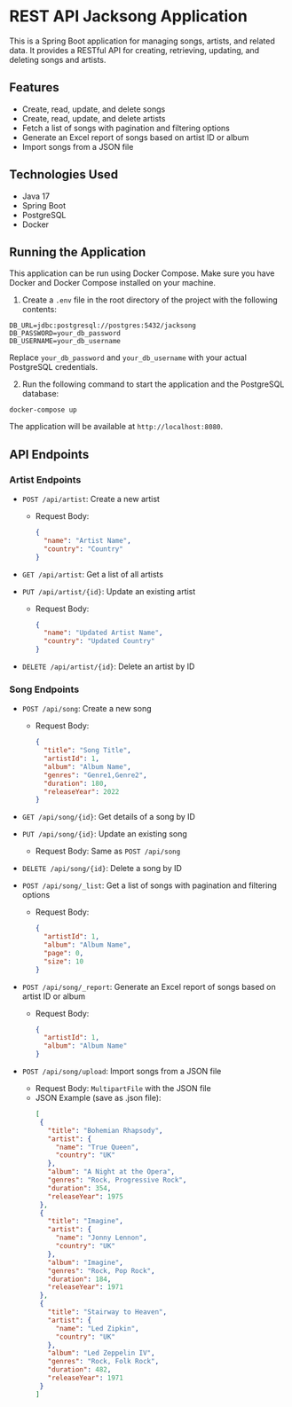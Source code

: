 
# REST API Jacksong Application

This is a Spring Boot application for managing songs, artists, and related data. It provides a RESTful API for creating, retrieving, updating, and deleting songs and artists.

## Features

- Create, read, update, and delete songs
- Create, read, update, and delete artists
- Fetch a list of songs with pagination and filtering options
- Generate an Excel report of songs based on artist ID or album
- Import songs from a JSON file

## Technologies Used

- Java 17
- Spring Boot
- PostgreSQL
- Docker

## Running the Application

This application can be run using Docker Compose. Make sure you have Docker and Docker Compose installed on your machine.

1. Create a `.env` file in the root directory of the project with the following contents:

```
DB_URL=jdbc:postgresql://postgres:5432/jacksong
DB_PASSWORD=your_db_password
DB_USERNAME=your_db_username
```

Replace `your_db_password` and `your_db_username` with your actual PostgreSQL credentials.

2. Run the following command to start the application and the PostgreSQL database:

```
docker-compose up
```

The application will be available at `http://localhost:8080`.

## API Endpoints

### Artist Endpoints

- `POST /api/artist`: Create a new artist
    - Request Body:
      ```json
      {
        "name": "Artist Name",
        "country": "Country"
      }
      ```

- `GET /api/artist`: Get a list of all artists

- `PUT /api/artist/{id}`: Update an existing artist
    - Request Body:
      ```json
      {
        "name": "Updated Artist Name",
        "country": "Updated Country"
      }
      ```

- `DELETE /api/artist/{id}`: Delete an artist by ID

### Song Endpoints

- `POST /api/song`: Create a new song
    - Request Body:
      ```json
      {
        "title": "Song Title",
        "artistId": 1,
        "album": "Album Name",
        "genres": "Genre1,Genre2",
        "duration": 180,
        "releaseYear": 2022
      }
      ```

- `GET /api/song/{id}`: Get details of a song by ID

- `PUT /api/song/{id}`: Update an existing song
    - Request Body: Same as `POST /api/song`

- `DELETE /api/song/{id}`: Delete a song by ID

- `POST /api/song/_list`: Get a list of songs with pagination and filtering options
    - Request Body:
      ```json
      {
        "artistId": 1,
        "album": "Album Name",
        "page": 0,
        "size": 10
      }
      ```

- `POST /api/song/_report`: Generate an Excel report of songs based on artist ID or album
    - Request Body:
      ```json
      {
        "artistId": 1,
        "album": "Album Name"
      }
      ```

- `POST /api/song/upload`: Import songs from a JSON file
    - Request Body: `MultipartFile` with the JSON file
    - JSON Example (save as .json file):
       ```json
       [
        {
          "title": "Bohemian Rhapsody",
          "artist": {
            "name": "True Queen",
            "country": "UK"
          },
          "album": "A Night at the Opera",
          "genres": "Rock, Progressive Rock",
          "duration": 354,
          "releaseYear": 1975
        },
        {
          "title": "Imagine",
          "artist": {
            "name": "Jonny Lennon",
            "country": "UK"
          },
          "album": "Imagine",
          "genres": "Rock, Pop Rock",
          "duration": 184,
          "releaseYear": 1971
        },
        {
          "title": "Stairway to Heaven",
          "artist": {
            "name": "Led Zipkin",
            "country": "UK"
          },
          "album": "Led Zeppelin IV",
          "genres": "Rock, Folk Rock",
          "duration": 482,
          "releaseYear": 1971
        }
      ]
      ```